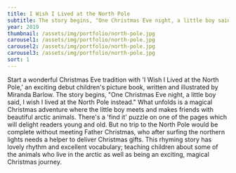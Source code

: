 ```yaml
---
title: I Wish I Lived at the North Pole
subtitle: The story begins, "One Christmas Eve night, a little boy said, I wish I lived at the North Pole instead."
year: 2019
thumbnail: /assets/img/portfolio/north-pole.jpg
carousel1: /assets/img/portfolio/north-pole.jpg
carousel2: /assets/img/portfolio/north-pole.jpg
carousel3: /assets/img/portfolio/north-pole.jpg
sort: 1
---
```

Start a wonderful Christmas Eve tradition with 'I Wish I Lived at the North Pole,' an exciting debut children's picture book, written and illustrated by Miranda Barlow. The story begins, "One Christmas Eve night, a little boy said, I wish I lived at the North Pole instead." What unfolds is a magical Christmas adventure where the little boy meets and makes friends with beautiful arctic animals. There's a 'find it' puzzle on one of the pages which will delight readers young and old. But no trip to the North Pole would be complete without meeting Father Christmas, who after surfing the northern lights needs a helper to deliver Christmas gifts. This rhyming story has lovely rhythm and excellent vocabulary; teaching children about some of the animals who live in the arctic as well as being an exciting, magical Christmas journey.